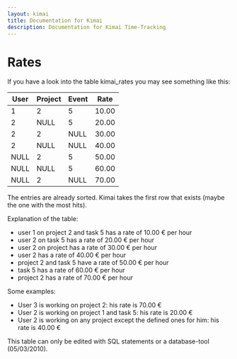 ```yaml
---
layout: kimai
title: Documentation for Kimai
description: Documentation for Kimai Time-Tracking
---
```

# Rates

If you have a look into the table kimai_rates you may see something like this:

| User | Project | Event | Rate |
| -- | -- | -- | -- |
| 1 | 2 | 5 | 10.00 |
| 2 | NULL | 5 | 20.00 |
| 2 | 2 | NULL | 30.00 |
| 2 | NULL | NULL | 40.00 |
| NULL | 2 | 5 | 50.00 |
| NULL | NULL | 5 | 60.00 |
| NULL | 2 | NULL | 70.00 |

The entries are already sorted. Kimai takes the first row that exists (maybe the one with the most hits).

Explanation of the table:

- user 1 on project 2 and task 5 has a rate of 10.00 € per hour
- user 2 on task 5 has a rate of 20.00 € per hour
- user 2 on project has a rate of 30.00 € per hour
- user 2 has a rate of 40.00 € per hour
- project 2 and task 5 have a rate of 50.00 € per hour
- task 5 has a rate of 60.00 € per hour
- project 2 has a rate of 70.00 € per hour

Some examples:
- User 3 is working on project 2: his rate is 70.00 €
- User 2 is working on project 1 and task 5: his rate is 20.00 €
- User 2 is working on any project except the defined ones for him: his rate is 40.00 €

This table can only be edited with SQL statements or a database-tool (05/03/2010).
